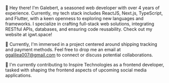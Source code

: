 👋 Hey there! I'm Galebert, a seasoned web developer with over 4 years of experience. Currently, my tech stack includes ReactJS, Next.js, TypeScript, and Flutter, with a keen openness to exploring new languages and frameworks. I specialize in crafting full-stack web solutions, integrating RESTful APIs, databases, and ensuring code reusability. Check out my website at igwt.space!

🚀 Currently, I'm immersed in a project centered around shipping tracking and payment methods. Feel free to drop me an email at ggalilea007@gmail.com to connect or discuss potential collaborations.

💼 I'm currently contributing to Inspire Technologies as a frontend developer, tasked with shaping the frontend aspects of upcoming social media applications.
